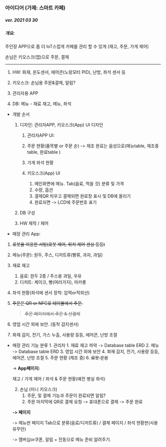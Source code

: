 ### 아이디어 (가제: 스마트 카페)

##### ver. 2021 03 30



##### 개요:

주인장 APP으로 좀 더 IoT스럽게 카페를 관리 할 수 있게 (재고, 주문, 가게 제어)

손님은 키오스크(앱)으로 주문, 결제

____



1. HW: 화재, 온도센서, 에어콘(노랑모터 PID), 난방, 좌석 센서 등

2. 키오스크: 손님용 주문&결제, 알림?

3. 관리자용 APP 

4. DB: 메뉴 - 재료 재고, 메뉴, 좌석

* 개발 순서

  1. 디자인: 관리자APP, 키오스크(App) UI 디자인

     1.  관리자APP UI:

        1. 주문 현황(품목별 or 주문 순) -> 제조 완료는 음성으로(메뉴table, 제조중table, 완료table )

        2. 가게 좌석 현황

           

     2. 키오스크(App) UI

        1. 메인화면에 메뉴. Tab(음료, 먹을 것) 분류 및 가격
        2. 수량,  옵션
        3. 결제QR 띄우고 결제되면 완료창 표시 및 DB에 올리기
        4. 완료되면 -> LCD에 주문번호 표기

  2. DB 구성

  3. HW 제작 / 제어 



* 매장 관리 App:


1. ~~로봇을 이용한 서빙(로봇 제어, 위치 제어 센싱 등등)~~

2. 메뉴(주문): 원두, 주스, 디저트류(빵류, 과자, 과일)

3. 재료 재고
   1. 음료: 원두 2종  / 주스용 과일, 우유
    2. 디저트: 케이크, 빵(여러가지), 마카롱

4. 좌석 현황(좌석에 센서 장착: 압력or적외선)
  
5. ~~주문은 QR or NFC로 테이블에서 주문.~~
  
     > ~~주문 페이지에서 주문 & 선결제~~
  
  6. 영업 시간 외에 보안. (동작 감지센서)
  
  7. 화재 감지, 전기, 가스 누출, 사용량 등등, 에어콘, 난방 조절



* 매장 관리 기능 분류
     	1. 관리자
           		1. 재료 재고 파악 -> Database table ERD
           		2. 메뉴                  -> Database table ERD
           		3. 영업 시간 외에 보안
           		4. 화재 감지, 전기, 사용량 등등, 에어콘, 난방 조절
           		5. 주문 현황 (제조 중)
              		6. ~~로봇 운용~~

     -> **App페이지:** 

     재고 / 가게 제어 / 좌석 & 주문 현황(예전 병실 좌석)

     

     

     2. 손님 (미니 키오스크)
           1. 주문, 및 결제 기능과 주문이 완료되면 알림?
           2. 주문 마지막에 QR로 결제 요청 -> 휴대폰으로 결제 -> 주문 완료

     **-> 페이지**

     -> 메뉴판 페이지 Tab으로 분류(음료/디저트류) /  결제 페이지 / 좌석 현황판(사용 유무만)

     -> 맴버십or쿠폰, 알림 + 진동으로 메뉴 준비 알려주기.

     